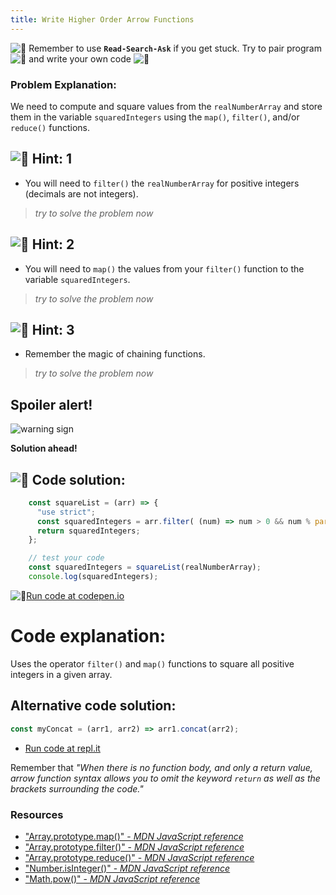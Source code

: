 ```yaml
---
title: Write Higher Order Arrow Functions
---
```

![:triangular_flag_on_post:](https://forum.freecodecamp.com/images/emoji/emoji_one/triangular_flag_on_post.png?v=3 ":triangular_flag_on_post:") Remember to use <a>**`Read-Search-Ask`**</a> if you get stuck. Try to pair program ![:busts_in_silhouette:](https://forum.freecodecamp.com/images/emoji/emoji_one/busts_in_silhouette.png?v=3 ":busts_in_silhouette:") and write your own code ![:pencil:](https://forum.freecodecamp.com/images/emoji/emoji_one/pencil.png?v=3 ":pencil:")

### Problem Explanation:

We need to compute and square values from the `realNumberArray` and store them in the variable `squaredIntegers` using the `map()`, `filter()`, and/or `reduce()` functions.

## ![:speech_balloon:](https://forum.freecodecamp.com/images/emoji/emoji_one/speech_balloon.png?v=3 ":speech_balloon:") Hint: 1

*   You will need to `filter()` the `realNumberArray` for positive integers (decimals are not integers).

> _try to solve the problem now_

## ![:speech_balloon:](https://forum.freecodecamp.com/images/emoji/emoji_one/speech_balloon.png?v=3 ":speech_balloon:") Hint: 2

*   You will need to `map()` the values from your `filter()` function to the variable `squaredIntegers`.

> _try to solve the problem now_

## ![:speech_balloon:](https://forum.freecodecamp.com/images/emoji/emoji_one/speech_balloon.png?v=3 ":speech_balloon:") Hint: 3

*   Remember the magic of chaining functions.

> _try to solve the problem now_

## Spoiler alert!

![warning sign](//discourse-user-assets.s3.amazonaws.com/original/2X/2/2d6c412a50797771301e7ceabd554cef4edcd74d.gif)

**Solution ahead!**

## ![:beginner:](https://forum.freecodecamp.com/images/emoji/emoji_one/beginner.png?v=3 ":beginner:") Code solution:
```javascript
    const squareList = (arr) => {
      "use strict";
      const squaredIntegers = arr.filter( (num) => num > 0 && num % parseInt(num) === 0 ).map( (num) => Math.pow(num, 2) );
      return squaredIntegers;
    };

    // test your code
    const squaredIntegers = squareList(realNumberArray);
    console.log(squaredIntegers);
```
![:rocket:](https://forum.freecodecamp.com/images/emoji/emoji_one/rocket.png?v=3 ":rocket:")[Run code at codepen.io](https://codepen.io/dylantyates/pen/WyWoYJ)
# Code explanation:

Uses the operator `filter()` and `map()` functions to square all positive integers in a given array.


## Alternative code solution:
```javascript
const myConcat = (arr1, arr2) => arr1.concat(arr2);
```
- [Run code at repl.it](https://repl.it/@AdrianSkar/ES6-Write-arrow-functions-with-params)

Remember that _"When there is no function body, and only a return value, arrow function syntax allows you to omit the keyword `return` as well as the brackets surrounding the code."_


### Resources

- ["Array.prototype.map()" - *MDN JavaScript reference*](https://developer.mozilla.org/en-US/docs/Web/JavaScript/Reference/Global_Objects/Array/map)
- ["Array.prototype.filter()" - *MDN JavaScript reference*](https://developer.mozilla.org/en-US/docs/Web/JavaScript/Reference/Global_Objects/Array/filter)
- ["Array.prototype.reduce()" - *MDN JavaScript reference*](https://developer.mozilla.org/en-US/docs/Web/JavaScript/Reference/Global_Objects/Array/Reduce)
- ["Number.isInteger()" - *MDN JavaScript reference*](https://developer.mozilla.org/en-US/docs/Web/JavaScript/Reference/Global_Objects/Number/isInteger)
- ["Math.pow()" - *MDN JavaScript reference*](https://developer.mozilla.org/en-US/docs/Web/JavaScript/Reference/Global_Objects/Math/pow)

<!--stackedit_data:
eyJoaXN0b3J5IjpbMTk0NzAxOTUzNywxNjE1OTUyMTAxLDIxMT
cxNzc5MDgsLTEyMDMxNTEyOTksLTk0ODc3NDU4MCwtODE5NTk4
MDg1LDIyOTczNDY3MCwtMTEyMzE5MTg2LDE5NzM0NzgxNTcsLT
E4NTQ4NTkyNTMsNTE0NjMxNDA5LC0xNzQ4Njc5OTIzLDEwMTkz
ODI5MjUsLTk4OTgxOTY0NywtMTUzMTEwODMyOSwtMTExODk3OT
g1MiwxNDY2NzAxNTc0LDEyMjE1ODk2NiwxMjcyMDQxMDI0LDEz
MDY5MTgzNDVdfQ==
-->